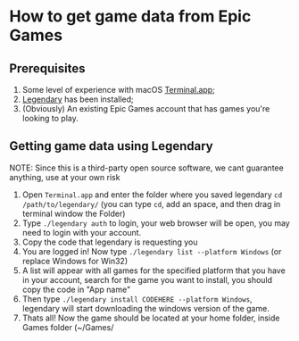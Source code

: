 How to get game data from Epic Games
===============================

## Prerequisites

1. Some level of experience with macOS [Terminal.app](https://support.apple.com/guide/terminal/welcome/mac);
2. [Legendary](https://github.com/derrod/legendary) has been installed;
3. (Obviously) An existing Epic Games account that has games you're looking to play.

## Getting game data using Legendary

NOTE: Since this is a third-party open source software, we cant guarantee anything, use at your own risk

1. Open `Terminal.app` and enter the folder where you saved legendary `cd /path/to/legendary/` (you can type `cd`, add an space, and then drag in terminal window the Folder)
2. Type `./legendary auth` to login, your web browser will be open, you may need to login with your account.
3. Copy the code that legendary is requesting you
4. You are logged in! Now type `./legendary list --platform Windows` (or replace Windows for Win32)
5. A list will appear with all games for the specified platform that you have in your account, search for the game you want to install, you should copy the code in "App name"
6. Then type `./legendary install CODEHERE --platform Windows`, legendary will start downloading the windows version of the game.
7. Thats all! Now the game should be located at your home folder, inside Games folder (~/Games/


